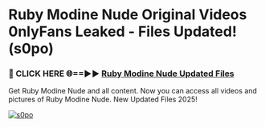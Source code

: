 # Ruby Modine Nude Original Videos 0nlyFans Leaked - Files Updated! (s0po)

<h3>🔴 CLICK HERE 🌐==►► <a href="https://tinyurl.com/52m3yx9h" rel="nofollow">Ruby Modine Nude Updated Files</a></h3>

Get Ruby Modine Nude and all content. Now you can access all videos and pictures of Ruby Modine Nude. New Updated Files 2025!

[![s0po](https://i.imgur.com/TnHtlc8.gif)](https://tinyurl.com/52m3yx9h)

